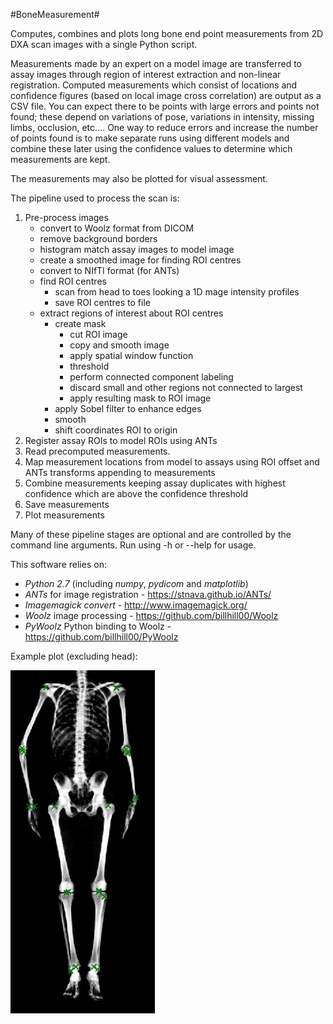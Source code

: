 #BoneMeasurement#

Computes, combines and plots long bone end point measurements from
2D DXA scan images with a single Python script.

Measurements made by an expert on a model image are transferred
to assay images through region of interest extraction and
non-linear registration.
Computed measurements which consist of locations and confidence figures
(based on local image cross correlation) are output as a CSV file.
You can expect there to be points with large errors and points not found;
these depend on variations of pose, variations in intensity, missing limbs,
occlusion, etc.... One way to reduce errors and increase the number of
points found  is to make separate runs using different models and combine
these later using the confidence values to determine which measurements
are kept.

The measurements may also be plotted for visual assessment.

The pipeline used to process the scan is:

1. Pre-process images
   * convert to Woolz format from DICOM
   * remove background borders 
   * histogram match assay images to model image
   * create a smoothed image for finding ROI centres
   * convert to NIfTI format (for ANTs)
   * find ROI centres
     + scan from head to toes looking a 1D mage intensity profiles
     + save ROI centres to file
   * extract regions of interest about ROI centres
     + create mask
       - cut ROI image
       - copy and smooth image
       - apply spatial window function
       - threshold
       - perform connected component labeling
       - discard small and other regions not connected to largest
       - apply resulting mask to ROI image
     + apply Sobel filter to enhance edges
     + smooth
     + shift coordinates ROI to origin
2. Register assay ROIs to model ROIs using ANTs
3. Read precomputed measurements.
4. Map measurement locations from model to assays using ROI offset and ANTs
   transforms appending to measurements
5. Combine measurements keeping assay duplicates with highest confidence
   which are above the confidence threshold
6. Save measurements
7. Plot measurements

Many of these pipeline stages are optional and are controlled by the command
line arguments.  Run using -h or --help for usage.

This software relies on:

- _Python 2.7_ (including _numpy_, _pydicom_ and _matplotlib_)
- _ANTs_ for image registration - https://stnava.github.io/ANTs/
- _Imagemagick convert_ - http://www.imagemagick.org/
- _Woolz_ image processing - https://github.com/billhill00/Woolz
- _PyWoolz_ Python binding to Woolz - https://github.com/billhill00/PyWoolz

Example plot (excluding head):

![eample plot][exp]

[exp]: example_plot.png
